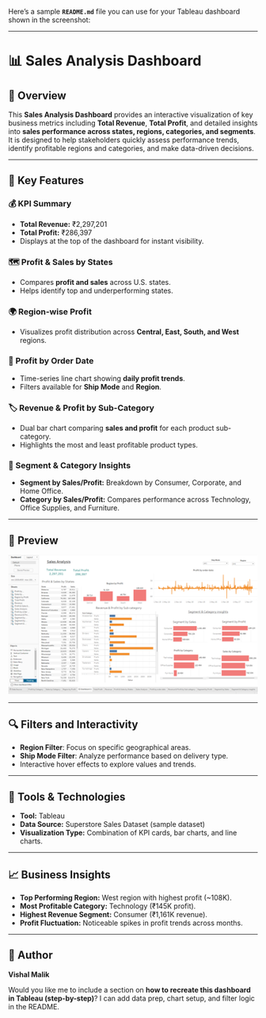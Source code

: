 Here’s a sample **`README.md`** file you can use for your Tableau dashboard shown in the screenshot:

---

# 📊 Sales Analysis Dashboard

## 📝 Overview

This **Sales Analysis Dashboard** provides an interactive visualization of key business metrics including **Total Revenue**, **Total Profit**, and detailed insights into **sales performance across states, regions, categories, and segments**.
It is designed to help stakeholders quickly assess performance trends, identify profitable regions and categories, and make data-driven decisions.

---

## 🚀 Key Features

### 💰 KPI Summary

* **Total Revenue:** ₹2,297,201
* **Total Profit:** ₹286,397
* Displays at the top of the dashboard for instant visibility.

### 🗺️ Profit & Sales by States

* Compares **profit and sales** across U.S. states.
* Helps identify top and underperforming states.

### 🌍 Region-wise Profit

* Visualizes profit distribution across **Central, East, South, and West** regions.

### 📅 Profit by Order Date

* Time-series line chart showing **daily profit trends**.
* Filters available for **Ship Mode** and **Region**.

### 🏷️ Revenue & Profit by Sub-Category

* Dual bar chart comparing **sales and profit** for each product sub-category.
* Highlights the most and least profitable product types.

### 👥 Segment & Category Insights

* **Segment by Sales/Profit:** Breakdown by Consumer, Corporate, and Home Office.
* **Category by Sales/Profit:** Compares performance across Technology, Office Supplies, and Furniture.

---

## 📸 Preview

![Sales Analysis Dashboard](Screenshot%202025-10-24%20155918.png)

---

## 🔍 Filters and Interactivity

* **Region Filter**: Focus on specific geographical areas.
* **Ship Mode Filter**: Analyze performance based on delivery type.
* Interactive hover effects to explore values and trends.

---

## 🧰 Tools & Technologies

* **Tool:** Tableau
* **Data Source:** Superstore Sales Dataset (sample dataset)
* **Visualization Type:** Combination of KPI cards, bar charts, and line charts.

---

## 📈 Business Insights

* **Top Performing Region:** West region with highest profit (~108K).
* **Most Profitable Category:** Technology (₹145K profit).
* **Highest Revenue Segment:** Consumer (₹1,161K revenue).
* **Profit Fluctuation:** Noticeable spikes in profit trends across months.

---

## 👤 Author

**Vishal Malik**


Would you like me to include a section on **how to recreate this dashboard in Tableau (step-by-step)**?
I can add data prep, chart setup, and filter logic in the README.

